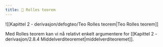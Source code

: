 ```yaml
---
title: 📄 Rolles teorem
---
```

![[Kapittel 2 - derivasjon/defogteo/Teo Rolles teorem|Teo Rolles teorem]]

Med Rolles teorem kan vi nå relativt enkelt argumentere for [[Kapittel 2 - derivasjon/2.8.4 Middelverditeoremet|middelverditeoremet]].
